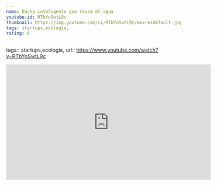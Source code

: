 ```yaml
---
name: Ducha inteligente que reusa el agua
youtube-id: RTbYoSwtL9c
thumbnail: https://img.youtube.com/vi/RTbYoSwtL9c/maxresdefault.jpg
tags: startups,ecología,
rating: 6
---
```

tags:: startups,ecología,
url:: https://www.youtube.com/watch?v=RTbYoSwtL9c

<iframe width='560' height='315' src='https://www.youtube.com/embed/RTbYoSwtL9c' title='YouTube video player' frameborder='0' allow='accelerometer; autoplay; clipboard-write; encrypted-media; gyroscope; picture-in-picture; web-share' allowfullscreen></iframe>



